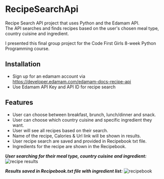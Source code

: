 # RecipeSearchApi
Recipe Search API project that uses Python and the Edamam API.  
The API searches and finds recipes based on the user's chosen meal type, country cuisine and ingredient. 

I presented this final group project for the Code First Girls 8-week Python Programming course.

## Installation
- Sign up for an edamam account via https://developer.edamam.com/edamam-docs-recipe-api
- Use Edamam API Key and API ID for recipe search

## Features
- User can choose between breakfast, brunch, lunch/dinner and snack.
- User can choose which country cuisine and specific ingredient they want.
- User will see all recipes based on their search.
- Name of the recipe, Calories & Url link will be shown in results.
- User recipe search are saved and provided in Recipebook txt file. 
- Ingredients for the recipe are shown in the Recipebook. 

***User searching for their meal type, country cuisine and ingredient:***
![recipe results](https://user-images.githubusercontent.com/101072798/215617220-d643d273-0636-4cc6-ab1a-51250a7c6bf0.png)

***Results saved in Recipebook.txt file with ingredient list:***
![recipebook](https://user-images.githubusercontent.com/101072798/215617230-9b71d826-c0a8-4786-a00a-df7da2bd9f72.png) 


 
